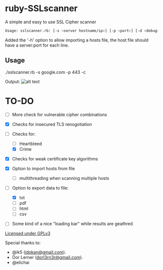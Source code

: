 ruby-SSLscanner
===============

A simple and easy to use SSL Cipher scanner


```bash
Usage: sslscanner.rb: [-s <server hostname/ip>] [-p <port>] [-d <debug>] [-c <certificate information>] [-o <output file>] [-t <output file type>]
```

Added the '-h' option to allow importing a hosts file, the host file should have a server:port for each line.

Usage
-------------
./sslscanner.rb -s google.com -p 443 -c

Output:
![alt text][scan]

[scan]: https://sc-cdn.scaleengine.net/i/9cfb397e1c8796848d0648ab0687aa50.png "Example Scan"


TO-DO
=============
- [ ] More check for vulnerable cipher combinations
- [x] Checks for insecured TLS renogotiation
- [ ] Checks for:
  - [ ] Heartbleed
  - [x] Crime 
- [x] Checks for weak certificate key algorithms
- [x] Option to import hosts from file
  - [ ] multithreading when scanning multiple hosts
- [ ] Option to export data to file:
  - [x] txt
  - [ ] pdf
  - [ ] html
  - [ ] csv
- [ ] Some kind of a nice "loading bar" while results are geathred


[Licensed under GPLv3](license.txt)

Special thanks to:
* @ik5 (idokan@gmail.com).
* Dor Lerner (dorl3rn3r@gmail.com).
* @elichai 
